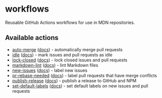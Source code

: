 # workflows

Reusable GitHub Actions workflows for use in MDN repositories.

## Available actions

- [auto-merge](.github/workflows/auto-merge.yml) ([docs](docs/auto-merge.md)) - automatically merge pull requests
- [idle](.github/workflows/idle.yml) ([docs](docs/idle.md)) - mark issues and pull requests as idle
- [lock-closed](.github/workflows/lock-closed.yml) ([docs](docs/lock-closed.md)) - lock closed issues and pull requests
- [markdown-lint](.github/workflows/markdown-lint.yml) ([docs](docs/markdown-lint.md)) - lint Markdown files
- [new-issues](.github/workflows/new-issues.yml) ([docs](docs/new-issues.md)) - label new issues
- [pr-rebase-needed](.github/workflows/pr-rebase-needed.yml) ([docs](docs/pr-rebase-needed.md)) - label pull requests that have merge conflicts
- [publish-release](.github/workflows/publish-release.yml) ([docs](docs/publish-release.md)) - publish a release to GitHub and NPM
- [set-default-labels](.github/workflows/set-default-labels.yml) ([docs](docs/set-default-labels.md)) - set default labels on new issues and pull requests

